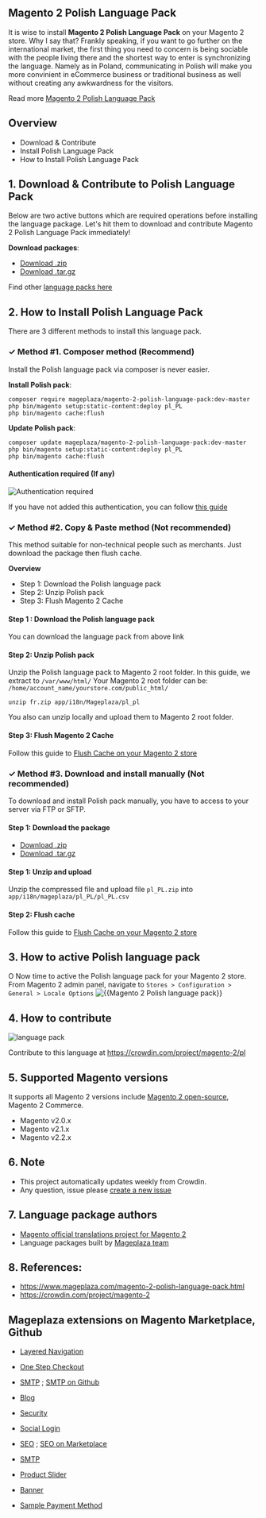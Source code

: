 ## Magento 2 Polish Language Pack

It is wise to install **Magento 2 Polish Language Pack** on your Magento 2 store. Why I say that? Frankly speaking, if you want to go further on the international market, the first thing you need to concern is being sociable with the people living there and the shortest way to enter is synchronizing the language. Namely as in Poland, communicating in Polish will make you more convinient in eCommerce business or traditional business as well without creating any awkwardness for the visitors.

Read more [Magento 2 Polish Language Pack](https://www.mageplaza.com/magento-2-polish-language-pack.html)


## Overview

- Download & Contribute
- Install Polish Language Pack
- How to Install Polish Language Pack

## 1. Download & Contribute to Polish Language Pack

Below are two active buttons which are required operations before installing the language package. Let's hit them to download and contribute Magento 2 Polish Language Pack immediately!

**Download packages**:

- [Download .zip](https://github.com/mageplaza/magento-2-polish-language-pack/archive/master.zip)
- [Download .tar.gz](https://github.com/mageplaza/magento-2-polish-language-pack/tarball/master)


Find other [language packs here](https://www.mageplaza.com/kb/magento-2-language-pack/)

## 2. How to Install Polish Language Pack

There are 3 different methods to install this language pack.

### ✓ Method #1. Composer method (Recommend)
Install the Polish language pack via composer is never easier.

**Install Polish pack**:

```
composer require mageplaza/magento-2-polish-language-pack:dev-master
php bin/magento setup:static-content:deploy pl_PL
php bin/magento cache:flush

```


**Update  Polish pack**:

```
composer update mageplaza/magento-2-polish-language-pack:dev-master
php bin/magento setup:static-content:deploy pl_PL
php bin/magento cache:flush

```

#### Authentication required (If any)

![Authentication required](https://cdn.mageplaza.com/media/general/dmryiPk.png)

If you have not added this authentication, you can follow [this guide](http://devdocs.magento.com/guides/v2.0/install-gde/prereq/connect-auth.html)


### ✓ Method #2. Copy & Paste method (Not recommended)

This method suitable for non-technical people such as merchants. Just download the package then flush cache.

**Overview**

- Step 1: Download the Polish language pack
- Step 2: Unzip Polish pack
- Step 3: Flush Magento 2 Cache

#### Step 1 : Download the Polish language pack

You can download the language pack from above link

#### Step 2: Unzip Polish pack

Unzip the Polish language pack to Magento 2 root folder. In this guide, we extract to `/var/www/html/`
Your Magento 2 root folder can be: `/home/account_name/yourstore.com/public_html/`

```
unzip fr.zip app/i18n/Mageplaza/pl_pl
```

You also can unzip locally and upload them to Magento 2 root folder.

#### Step 3: Flush Magento 2 Cache

Follow this guide to [Flush Cache on your Magento 2 store](https://www.mageplaza.com/kb/how-flush-enable-disable-cache.html)


### ✓ Method #3. Download and install manually (Not recommended)

To download and install Polish pack manually, you have to access to your server via FTP or SFTP.

#### Step 1: Download the package

- [Download .zip](https://github.com/mageplaza/magento-2-polish-language-pack/archive/master.zip)
- [Download .tar.gz](https://github.com/mageplaza/magento-2-polish-language-pack/tarball/master)

#### Step 1: Unzip and upload

Unzip the compressed file and upload file `pl_PL.zip` into `app/i18n/mageplaza/pl_PL/pl_PL.csv`

#### Step 2: Flush cache

Follow this guide to [Flush Cache on your Magento 2 store](https://www.mageplaza.com/kb/how-flush-enable-disable-cache.html)


## 3. How to active Polish language pack
O
Now time to active the Polish language pack for your Magento 2 store. From Magento 2 admin panel, navigate to `Stores > Configuration > General > Locale Options`
![{{Magento 2 Polish language pack}}](https://cdn.mageplaza.com/media/general/aPSUA0l.png)


## 4. How to contribute

![language pack](http://progressed.io/bar/92?title=translated)

Contribute to this language at https://crowdin.com/project/magento-2/pl

## 5. Supported Magento versions

It supports all Magento 2 versions include [Magento 2 open-source](https://www.mageplaza.com/download-magento/), Magento 2 Commerce.


- Magento v2.0.x
- Magento v2.1.x
- Magento v2.2.x



## 6. Note

- This project automatically updates weekly from Crowdin.
- Any question, issue please [create a new issue](https://github.com/mageplaza/magento-2-polish-language-pack/issues/new)

## 7. Language package authors

- [Magento official translations project for Magento 2](https://crowdin.com/project/magento-2)
- Language packages built by [Mageplaza team](https://www.mageplaza.com/)


## 8. References:

- https://www.mageplaza.com/magento-2-polish-language-pack.html
- https://crowdin.com/project/magento-2








## Mageplaza extensions on Magento Marketplace, Github


- [Layered Navigation](https://marketplace.magento.com/mageplaza-layered-navigation-m2.html)
- [One Step Checkout](https://marketplace.magento.com/mageplaza-magento-2-one-step-checkout-extension.html)
- [SMTP](https://marketplace.magento.com/mageplaza-module-smtp.html) ; [SMTP on Github](https://github.com/mageplaza/magento-2-smtp)
- [Blog](https://github.com/mageplaza/magento-2-blog)
- [Security](https://marketplace.magento.com/mageplaza-module-security.html)
- [Social Login](https://github.com/mageplaza/magento-2-social-login)

- [SEO](https://github.com/mageplaza/magento-2-seo) ; [SEO on Marketplace](https://marketplace.magento.com/mageplaza-magento-2-seo-extension.html)

- [SMTP](https://github.com/mageplaza/magento-2-smtp)

- [Product Slider](https://github.com/mageplaza/magento-2-product-slider)

- [Banner](https://github.com/mageplaza/magento-2-banner-slider)

- [Sample Payment Method](https://github.com/mageplaza/magento-2-sample-payment-method)



